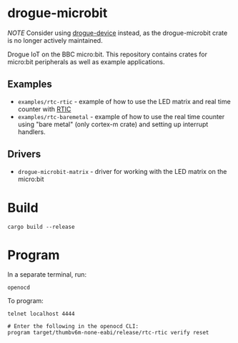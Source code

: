 # drogue-microbit

*NOTE* Consider using [drogue-device](https://github.com/drogue-iot/drogue-device) instead, as the drogue-microbit crate is no longer actively maintained.

Drogue IoT on the BBC micro:bit. This repository contains crates for micro:bit peripherals as well
as example applications.

## Examples

* `examples/rtc-rtic` - example of how to use the LED matrix and real time counter with [RTIC](https://rtic.rs)
* `examples/rtc-baremetal` - example of how to use the real time counter using "bare metal" (only cortex-m crate) and setting up interrupt handlers.

## Drivers

* `drogue-microbit-matrix` - driver for working with the LED matrix on the micro:bit

# Build

```
cargo build --release
```

# Program

In a separate terminal, run:

```
openocd
```

To program:

```
telnet localhost 4444

# Enter the following in the openocd CLI:
program target/thumbv6m-none-eabi/release/rtc-rtic verify reset
```
